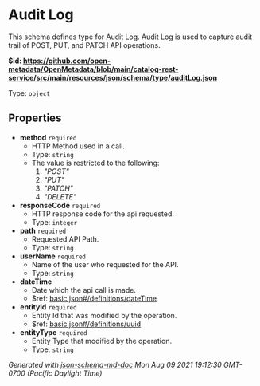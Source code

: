 # Audit Log

This schema defines type for Audit Log. Audit Log is used to capture audit trail of POST, PUT, and PATCH API operations.

<b id="httpsgithub.comopen-metadataopenmetadatablobmaincatalog-rest-servicesrcmainresourcesjsonschematypeauditlog.json">&#36;id: https://github.com/open-metadata/OpenMetadata/blob/main/catalog-rest-service/src/main/resources/json/schema/type/auditLog.json</b>

Type: `object`

## Properties
 - <b id="#https://github.com/open-metadata/OpenMetadata/blob/main/catalog-rest-service/src/main/resources/json/schema/type/auditLog.json/properties/method">method</b> `required`
	 - HTTP Method used in a call.
	 - Type: `string`
	 - The value is restricted to the following: 
		 1. _"POST"_
		 2. _"PUT"_
		 3. _"PATCH"_
		 4. _"DELETE"_
 - <b id="#https://github.com/open-metadata/OpenMetadata/blob/main/catalog-rest-service/src/main/resources/json/schema/type/auditLog.json/properties/responseCode">responseCode</b> `required`
	 - HTTP response code for the api requested.
	 - Type: `integer`
 - <b id="#https://github.com/open-metadata/OpenMetadata/blob/main/catalog-rest-service/src/main/resources/json/schema/type/auditLog.json/properties/path">path</b> `required`
	 - Requested API Path.
	 - Type: `string`
 - <b id="#https://github.com/open-metadata/OpenMetadata/blob/main/catalog-rest-service/src/main/resources/json/schema/type/auditLog.json/properties/userName">userName</b> `required`
	 - Name of the user who requested for the API.
	 - Type: `string`
 - <b id="#https://github.com/open-metadata/OpenMetadata/blob/main/catalog-rest-service/src/main/resources/json/schema/type/auditLog.json/properties/dateTime">dateTime</b>
	 - Date which the api call is made.
	 - &#36;ref: [basic.json#/definitions/dateTime](#basic.jsondefinitionsdatetime)
 - <b id="#https://github.com/open-metadata/OpenMetadata/blob/main/catalog-rest-service/src/main/resources/json/schema/type/auditLog.json/properties/entityId">entityId</b> `required`
	 - Entity Id that was modified by the operation.
	 - &#36;ref: [basic.json#/definitions/uuid](#basic.jsondefinitionsuuid)
 - <b id="#https://github.com/open-metadata/OpenMetadata/blob/main/catalog-rest-service/src/main/resources/json/schema/type/auditLog.json/properties/entityType">entityType</b> `required`
	 - Entity Type that modified by the operation.
	 - Type: `string`

_Generated with [json-schema-md-doc](https://brianwendt.github.io/json-schema-md-doc/)_ _Mon Aug 09 2021 19:12:30 GMT-0700 (Pacific Daylight Time)_